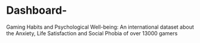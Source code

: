 # Dashboard-
Gaming Habits and Psychological Well-being: An international dataset about the Anxiety, Life Satisfaction and Social Phobia of over 13000 gamers
